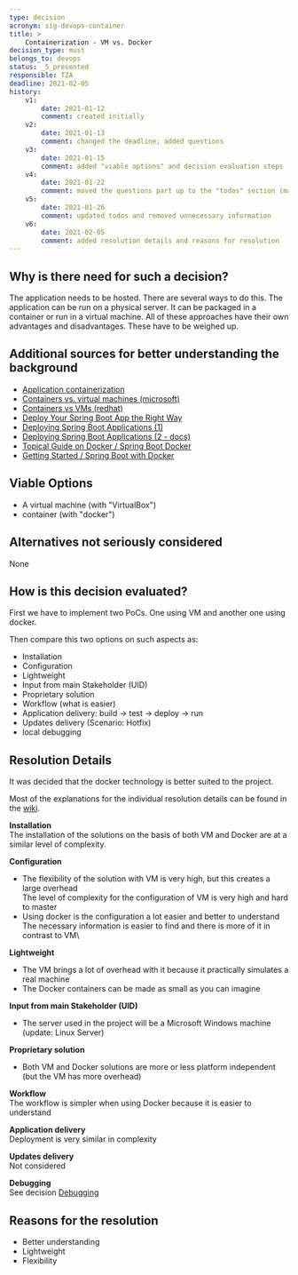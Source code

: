 ```yaml
---
type: decision
acronym: sig-devops-container
title: >
    Containerization - VM vs. Docker  
decision_type: must
belongs_to: devops
status: _5_presented
responsible: TZA
deadline: 2021-02-05
history:
    v1:
        date: 2021-01-12
        comment: created initially
    v2:
        date: 2021-01-13
        comment: changed the deadline; added questions
    v3:
        date: 2021-01-15
        comment: added "viable options" and decision evaluation steps
    v4: 
        date: 2021-01-22
        comment: moved the questions part up to the "todos" section (makes it better visible)
    v5:
        date: 2021-01-26
        comment: updated todos and removed unnecessary information
    v6:
        date: 2021-02-05
        comment: added resolution details and reasons for resolution
---
```


## Why is there need for such a decision?

The application needs to be hosted. There are several ways to do this.
The application can be run on a physical server.
It can be packaged in a container or run in a virtual machine.
All of these approaches have their own advantages and disadvantages.
These have to be weighed up.

## Additional sources for better understanding the background

* [Application containerization](https://searchitoperations.techtarget.com/definition/application-containerization-app-containerization)
* [Containers vs. virtual machines (microsoft)](https://docs.microsoft.com/en-us/virtualization/windowscontainers/about/containers-vs-vm)
* [Containers vs VMs (redhat)](https://www.redhat.com/en/topics/containers/containers-vs-vms)
* [Deploy Your Spring Boot App the Right Way](https://developer.okta.com/blog/2019/12/03/spring-boot-deploy-options) 
* [Deploying Spring Boot Applications (1)](https://spring.io/blog/2014/03/07/deploying-spring-boot-applications)
* [Deploying Spring Boot Applications (2 - docs)](https://docs.spring.io/spring-boot/docs/current/reference/html/deployment.html)
* [Topical Guide on Docker / Spring Boot Docker](https://spring.io/guides/topicals/spring-boot-docker)
* [Getting Started / Spring Boot with Docker](https://spring.io/guides/gs/spring-boot-docker/)

## Viable Options

* A virtual machine (with "VirtualBox")
* container (with "docker")

## Alternatives not seriously considered

None

## How is this decision evaluated?

First we have to implement two PoCs. One using VM and another one using docker.

Then compare this two options on such aspects as:
* Installation 
* Configuration
* Lightweight
* Input from main Stakeholder (UID)
* Proprietary solution  
* Workflow (what is easier)
* Application delivery: build -> test -> deploy -> run
* Updates delivery (Scenario: Hotfix)
* local debugging

## Resolution Details

It was decided that the docker technology is better suited to the project.

Most of the explanations for the individual resolution details can be found in the [wiki](https://github.com/EVATool/evatool-backend/wiki/VM-vs-Docker-PoC).

**Installation**\
The installation of the solutions on the basis of both VM and Docker are at a similar level of complexity.

**Configuration**
* The flexibility of the solution with VM is very high, but this creates a large overhead\
  The level of complexity for the configuration of VM is very high and hard to master
* Using docker is the configuration a lot easier and better to understand\
  The necessary information is easier to find and there is more of it in contrast to VM\
  

**Lightweight**
* The VM brings a lot of overhead with it because it practically simulates a real machine
* The Docker containers can be made as small as you can imagine

**Input from main Stakeholder (UID)**
* The server used in the project will be a Microsoft Windows machine
  (update: Linux Server)

**Proprietary solution**
* Both VM and Docker solutions are more or less platform independent (but the VM has more overhead)

**Workflow**\
The workflow is simpler when using Docker because it is easier to understand  

**Application delivery**\
Deployment is very similar in complexity

**Updates delivery**\
Not considered

**Debugging**\
See decision [Debugging](https://github.com/EVATool/evatool-backend/wiki/Debugging)

## Reasons for the resolution

* Better understanding
* Lightweight
* Flexibility
